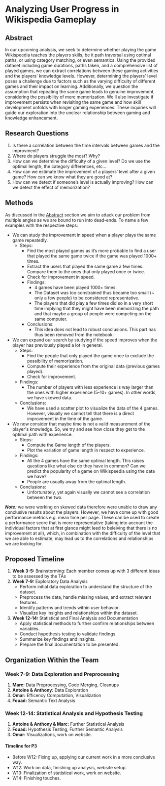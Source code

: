 # Analyzing User Progress in Wikispedia Gameplay
## Abstract
In our upcoming analysis, we seek to determine whether playing the game Wikispeedia teaches the players skills, be it path traversal using optimal paths, or using category matching, or even semantics. Using the provided dataset including game durations, paths taken, and a comprehensive list of played games, we can extract correlations between these gaming activities and the players' knowledge levels. However, determining the players' level poses a challenge due to factors such as the varying difficulty of different games and their impact on learning. Additionally, we question the assumption that repeating the same game leads to genuine improvement, considering the possibility of mere memorization. We'll also investigate if improvement persists when revisiting the same game and how skill development unfolds with longer gaming experiences. These inquiries will guide our exploration into the unclear relationship between gaming and knowledge enhancement.

## Research Questions
1. Is there a correlation between the time intervals between games and the improvment?
2. Where do players struggle the most? Why?
3. How can we determine the difficulty of a given level? Do we use the optimal length, the category differences, etc...
4. How can we estimate the improvement of a players’ level after a given game? How can we know what they are good at?
5. How can we detect if someone’s level is actually improving? How can we detect the effect of memorization?

## Methods
As discussed in the [Abstract](#Abstract) section we aim to attack our problem from multiple angles as we are bound to run into dead-ends. To name a few examples with the respective steps:
- We can study the improvement in speed when a player plays the same game repeatedly.
  - Steps:
       - Find the most played games as it’s more probable to find a user that played the same game twice if the game was played 1000+ times.
       - Extract the users that played the same game a few times. Compare them to the ones that only played once or twice.
       - Check for improvement in speed.
	- Findings:
	    - 4 games have been played 1000+ times.
	    - The Dataset was too constrained thus became too small (~ only a few people) to be considered representative. 
	    - The players that did play a few times did so in a very short time implying that they might have been memorizing the path and that maybe a group of people were competing on the same computer.
	- Conclusions:
	    - This idea does not lead to robust conclusions. This part has thus been removed from the notebook.
- We can expand our search by studying if the speed improves when the player has previously played a lot in general.
	- Steps:
	    - Find the people that only played the game once to exclude the possibility of memorization.
	    - Compute their experience from the original data (previous games played).
	    - Check for improvement.
	- Findings:
	    - The number of players with less experience is way larger than the ones with higher experience (5-10+ games). In other words, we have skewed data.
	- Conclusions:
	    - We have used a scatter plot to visualize the data of the 4 games. However, visually we cannot tell that there is a direct improvement in the time of the game.
- We now consider that maybe time is not a valid measurement of the player's knowledge. So, we try and see how close they get to the optimal path with experience.
	- Steps:
	    - Compute the Game length of the players.
	    - Plot the variation of game length in respect to experience.
	- Findings:
	    - All the 4 games have the same optimal length. This raises questions like what else do they have in common? Can we predict the popularity of a game on Wikispeedia using the data we have?
	    - People are usually away from the optimal length.
	- Conclusions:
	    - Unfortunately, yet again visually we cannot see a correlation between the two.

**_Note:_** we were working on skewed data therefore were unable to draw any conclusive results about the players. However, we have come up with good performance metrics e.g. mean time per page. These can be used to create a performance score that is more representative (taking into account the individual factors that at first glance might leed to beleiving that there is no improvement at all), which, in combination with the difficulty of the level that we are able to estimate, may lead us to the correlations and relationships we are looking for.

## Proposed Timeline
1. **Week 3-5:** Brainstorming: Each member comes up with 3 different ideas to be assessed by the TAs
2. **Week 7-9:** Exploratory Data Analysis
   - Perform initial data exploration to understand the structure of the dataset.
   - Preprocess the data, handle missing values, and extract relevant features.
   - Identify patterns and trends within user behavior.
   - Visualize key insights and relationships within the dataset.
3. **Week 12-14:** Statistical and Final Analysis and Documentation
   - Apply statistical methods to further confirm relationships between variables.
   - Conduct hypothesis testing to validate findings.
   - Summarize key findings and insights.
   - Prepare the final documentation to be presented.

## Organization Within the Team
### Week 7-9: Data Exploration and Preprocessing
1. **Marc:** Data Preprocessing, Code Merging, Cleanups
2. **Antoine & Anthony:** Data Exploration
3. **Omar:** Efficency Computation, Visualization
4. **Fouad:** Semantic Text Analysis
### Week 12-14: Statistical Analysis and Hypothesis Testing
1. **Antoine & Anthony & Marc:** Further Statistical Analysis
2. **Fouad:** Hypothesis Testing, Further Semantic Analysis
3. **Omar:** Visualizations, work on website.

#### Timeline for P3
- Before W12: Fixing up, applying our current work in a more conclusive way.
- W12: Work on data, finishing up analysis, website setup.
- W13: Finalization of statistical work, work on website.
- W14: Finishing touches.
